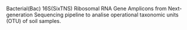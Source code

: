 Bacterial(Bac) 16S(SixTNS) Ribosomal RNA Gene Amplicons from Next-generation Sequencing pipeline to analise operational taxonomic units (OTU) of soil samples.
